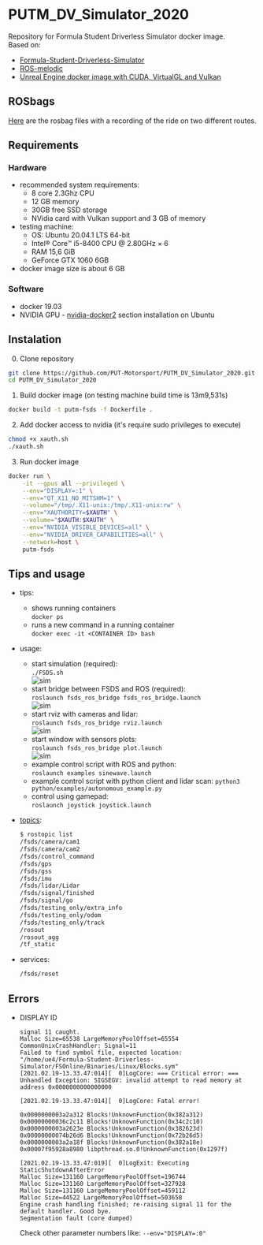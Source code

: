 # PUTM_DV_Simulator_2020
Repository for Formula Student Driverless Simulator docker image.  
Based on:
- [Formula-Student-Driverless-Simulator](https://fs-driverless.github.io/Formula-Student-Driverless-Simulator/latest/getting-started/)
- [ROS-melodic](http://wiki.ros.org/melodic/Installation/Ubuntu)
- [Unreal Engine docker image with CUDA, VirtualGL and Vulkan](https://github.com/adamrehn/ue4-runtime)

## ROSbags

[Here](https://drive.google.com/drive/folders/1OaCN3RxvAE9yoHSsxjsCoKGlrzd3ZJm9?usp=sharing) are the rosbag files with a recording of the ride on two different routes.

## Requirements

### Hardware

*  recommended system requirements:
    - 8 core 2.3Ghz CPU
    - 12 GB memory
    - 30GB free SSD storage
    - NVidia card with Vulkan support and 3 GB of memory
* testing machine:
    - OS: Ubuntu 20.04.1 LTS 64-bit
    - Intel® Core™ i5-8400 CPU @ 2.80GHz × 6
    - RAM 15,6 GiB
    - GeForce GTX 1060 6GB
* docker image size is about 6 GB


### Software

- docker 19.03
- NVIDIA GPU - [nvidia-docker2](https://docs.nvidia.com/datacenter/cloud-native/container-toolkit/install-guide.html#docker) section installation on Ubuntu

## Instalation

0. Clone repository

```bash
git clone https://github.com/PUT-Motorsport/PUTM_DV_Simulator_2020.git
cd PUTM_DV_Simulator_2020
```

1. Build docker image (on testing machine build time is 13m9,531s)

```bash
docker build -t putm-fsds -f Dockerfile .
```

2. Add docker access to nvidia (it's require sudo privileges to execute)

```bash
chmod +x xauth.sh
./xauth.sh
```

3. Run docker image

```bash
docker run \
    -it --gpus all --privileged \
    --env="DISPLAY=:1" \
    --env="QT_X11_NO_MITSHM=1" \
    --volume="/tmp/.X11-unix:/tmp/.X11-unix:rw" \
    --env="XAUTHORITY=$XAUTH" \
    --volume="$XAUTH:$XAUTH" \
    --env="NVIDIA_VISIBLE_DEVICES=all" \
    --env="NVIDIA_DRIVER_CAPABILITIES=all" \
    --network=host \
    putm-fsds
```

## Tips and usage

* tips:
    - shows running containers  
    `docker ps`
    - runs a new command in a running container  
    `docker exec -it <CONTAINER ID> bash`
* usage:
    - start simulation (required):  
        `./FSDS.sh`  
        ![sim](imgs/sim.png)
    - start bridge between FSDS and ROS (required):  
        `roslaunch fsds_ros_bridge fsds_ros_bridge.launch`  
        ![sim](imgs/bridge.png)
    - start rviz with cameras and lidar:  
        `roslaunch fsds_ros_bridge rviz.launch`  
        ![sim](imgs/rviz.png)
    - start window with sensors plots:  
        `roslaunch fsds_ros_bridge plot.launch`  
        ![sim](imgs/plots.png)
    - example control script with ROS and python:  
        `roslaunch examples sinewave.launch`
    - example control script with python client and lidar scan:
        `python3 python/examples/autonomous_example.py`
    - control using gamepad:  
        `roslaunch joystick joystick.launch`

* [topics](https://fs-driverless.github.io/Formula-Student-Driverless-Simulator/latest/ros-bridge/):
    ```bash
    $ rostopic list 
    /fsds/camera/cam1
    /fsds/camera/cam2
    /fsds/control_command
    /fsds/gps
    /fsds/gss
    /fsds/imu
    /fsds/lidar/Lidar
    /fsds/signal/finished
    /fsds/signal/go
    /fsds/testing_only/extra_info
    /fsds/testing_only/odom
    /fsds/testing_only/track
    /rosout
    /rosout_agg
    /tf_static
    ```
* services:
    ```bash
    /fsds/reset
    ```

## Errors

* DISPLAY ID
    ```
    signal 11 caught.
    Malloc Size=65538 LargeMemoryPoolOffset=65554 
    CommonUnixCrashHandler: Signal=11
    Failed to find symbol file, expected location:
    "/home/ue4/Formula-Student-Driverless-Simulator/FSOnline/Binaries/Linux/Blocks.sym"
    [2021.02.19-13.33.47:014][  0]LogCore: === Critical error: ===
    Unhandled Exception: SIGSEGV: invalid attempt to read memory at address 0x0000000000000000

    [2021.02.19-13.33.47:014][  0]LogCore: Fatal error!

    0x0000000003a2a312 Blocks!UnknownFunction(0x382a312)
    0x00000000036c2c11 Blocks!UnknownFunction(0x34c2c10)
    0x0000000003a2623e Blocks!UnknownFunction(0x382623d)
    0x00000000074b26d6 Blocks!UnknownFunction(0x72b26d5)
    0x0000000003a2a18f Blocks!UnknownFunction(0x382a18e)
    0x00007f95928a8980 libpthread.so.0!UnknownFunction(0x1297f)

    [2021.02.19-13.33.47:019][  0]LogExit: Executing StaticShutdownAfterError
    Malloc Size=131160 LargeMemoryPoolOffset=196744 
    Malloc Size=131160 LargeMemoryPoolOffset=327928 
    Malloc Size=131160 LargeMemoryPoolOffset=459112 
    Malloc Size=44522 LargeMemoryPoolOffset=503658 
    Engine crash handling finished; re-raising signal 11 for the default handler. Good bye.
    Segmentation fault (core dumped)
    ```
    Check other parameter numbers like: `--env="DISPLAY=:0"`
